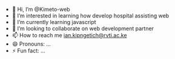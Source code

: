 - 👋 Hi, I’m @Kimeto-web
- 👀 I’m interested in learning how develop hospital assisting web
- 🌱 I’m currently learning javascript 
- 💞️ I’m looking to collaborate on web development partner 
- 📫 How to reach me ian.kipngetich@rvti.ac.ke
- 😄 Pronouns: ...
- ⚡ Fun fact: ...

<!---
Kimeto-web/Kimeto-web is a ✨ special ✨ repository because its `README.md` (this file) appears on your GitHub profile.
You can click the Preview link to take a look at your changes.
--->
